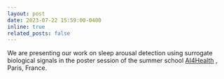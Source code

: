 ```yaml
---
layout: post
date: 2023-07-22 15:59:00-0400
inline: true
related_posts: false
---
```


We are presenting our work on sleep arousal detection using surrogate biological signals in the poster session of the summer school [AI4Health](https://prairie-institute.fr/evenement/summer-school-ai4health/) , Paris, France.
